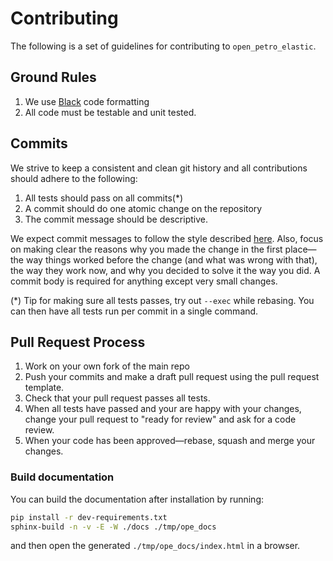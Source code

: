 # Contributing

The following is a set of guidelines for contributing to `open_petro_elastic`.


## Ground Rules

1. We use [Black](https://black.readthedocs.io/en/stable/) code formatting
1. All code must be testable and unit tested.


## Commits

We strive to keep a consistent and clean git history and all contributions should adhere to the following:

1. All tests should pass on all commits(*)
1. A commit should do one atomic change on the repository
1. The commit message should be descriptive.

We expect commit messages to follow the style described [here](https://chris.beams.io/posts/git-commit/). Also, focus on making clear the reasons why you made the change in the first place—the way things worked before the change (and what was wrong with that), the way they work now, and why you decided to solve it the way you did. A commit body is required for anything except very small changes.

(*) Tip for making sure all tests passes, try out `--exec` while rebasing. You can then have all tests run per commit in a single command.


## Pull Request Process

1. Work on your own fork of the main repo
1. Push your commits and make a draft pull request using the pull request template.
1. Check that your pull request passes all tests.
1. When all tests have passed and your are happy with your changes, change your pull request to "ready for review"
   and ask for a code review.
1. When your code has been approved—rebase, squash and merge your changes.


### Build documentation

You can build the documentation after installation by running:

```bash
pip install -r dev-requirements.txt
sphinx-build -n -v -E -W ./docs ./tmp/ope_docs
```

and then open the generated `./tmp/ope_docs/index.html` in a browser.

